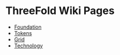 # ThreeFold Wiki Pages

- [Foundation](/web_resources/wiki_foundation.md)
- [Tokens](/web_resources/wiki_tokens.md)
- [Grid](/web_resources/wiki_grid.md)
- [Technology](/web_resources/wiki_tech.md)